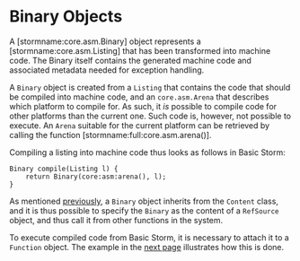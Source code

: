 Binary Objects
==============

A [stormname:core.asm.Binary] object represents a [stormname:core.asm.Listing] that has been
transformed into machine code. The Binary itself contains the generated machine code and associated
metadata needed for exception handling.

A `Binary` object is created from a `Listing` that contains the code that should be compiled into
machine code, and an `core.asm.Arena` that describes which platform to compile for. As such, it *is*
possible to compile code for other platforms than the current one. Such code is, however, not
possible to execute. An `Arena` suitable for the current platform can be retrieved by calling the
function [stormname:full:core.asm.arena()].

Compiling a listing into machine code thus looks as follows in Basic Storm:

```bs
Binary compile(Listing l) {
    return Binary(core:asm:arena(), l);
}
```

As mentioned [previously](md:References), a `Binary` object inherits from the `Content` class, and
it is thus possible to specify the `Binary` as the content of a `RefSource` object, and thus call it
from other functions in the system.

To execute compiled code from Basic Storm, it is necessary to attach it to a `Function` object. The
example in the [next page](md:Example) illustrates how this is done.
